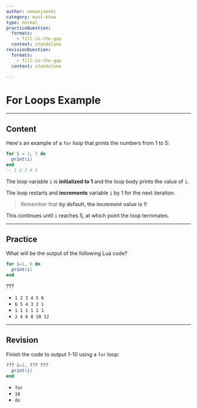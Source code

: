 ```yaml
---
author: nemanjaenki
category: must-know
type: normal
practiceQuestion:
  formats:
    - fill-in-the-gap
  context: standalone
revisionQuestion:
  formats:
    - fill-in-the-gap
  context: standalone

---
```


# For Loops Example

---
## Content

Here's an example of a `for` loop that prints the numbers from 1 to 5:
```lua
for i = 1, 5 do
  print(i)
end
-- 1 2 3 4 5
```

The loop variable `i` is **initialized to 1** and the loop body prints the value of `i`.

The loop restarts and **increments** variable `i` by 1 for the next iteration. 

> Remember that **by default, the increment value is 1**!

This continues until `i` reaches 5, at which point the loop terminates.


---

## Practice

What will be the output of the following Lua code?
```lua
for i=1, 6 do
  print(i)
end
```

???

- `1 2 3 4 5 6`
- `6 5 4 3 2 1`
- `1 1 1 1 1 1`
- `2 4 6 8 10 12`

---

## Revision

Finish the code to output 1-10 using a `for` loop:
```lua
??? i=1, ??? ???
  print(i)
end
```

- `for`
- `10`
- `do`
